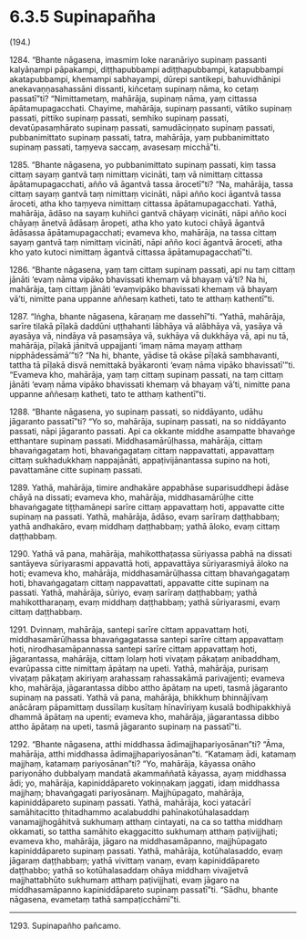 # 6.3.5 Supinapañha

(194.)

1284\. “Bhante nāgasena, imasmiṃ loke naranāriyo supinaṃ passanti kalyāṇampi pāpakampi, diṭṭhapubbampi adiṭṭhapubbampi, katapubbampi akatapubbampi, khemampi sabhayampi, dūrepi santikepi, bahuvidhānipi anekavaṇṇasahassāni dissanti, kiñcetaṃ supinaṃ nāma, ko cetaṃ passatī”ti? “Nimittametaṃ, mahārāja, supinaṃ nāma, yaṃ cittassa āpātamupagacchati. Chayime, mahārāja, supinaṃ passanti, vātiko supinaṃ passati, pittiko supinaṃ passati, semhiko supinaṃ passati, devatūpasaṃhārato supinaṃ passati, samudāciṇṇato supinaṃ passati, pubbanimittato supinaṃ passati, tatra, mahārāja, yaṃ pubbanimittato supinaṃ passati, taṃyeva saccaṃ, avasesaṃ micchā”ti.

1285\. “Bhante nāgasena, yo pubbanimittato supinaṃ passati, kiṃ tassa cittaṃ sayaṃ gantvā taṃ nimittaṃ vicināti, taṃ vā nimittaṃ cittassa āpātamupagacchati, añño vā āgantvā tassa ārocetī”ti? “Na, mahārāja, tassa cittaṃ sayaṃ gantvā taṃ nimittaṃ vicināti, nāpi añño koci āgantvā tassa āroceti, atha kho taṃyeva nimittaṃ cittassa āpātamupagacchati. Yathā, mahārāja, ādāso na sayaṃ kuhiñci gantvā chāyaṃ vicināti, nāpi añño koci chāyaṃ ānetvā ādāsaṃ āropeti, atha kho yato kutoci chāyā āgantvā ādāsassa āpātamupagacchati; evameva kho, mahārāja, na tassa cittaṃ sayaṃ gantvā taṃ nimittaṃ vicināti, nāpi añño koci āgantvā āroceti, atha kho yato kutoci nimittaṃ āgantvā cittassa āpātamupagacchatī”ti.

1286\. “Bhante nāgasena, yaṃ taṃ cittaṃ supinaṃ passati, api nu taṃ cittaṃ jānāti ‘evaṃ nāma vipāko bhavissati khemaṃ vā bhayaṃ vā’ti? Na hi, mahārāja, taṃ cittaṃ jānāti ‘evaṃvipāko bhavissati khemaṃ vā bhayaṃ vā’ti, nimitte pana uppanne aññesaṃ katheti, tato te atthaṃ kathentī”ti.

1287\. “Iṅgha, bhante nāgasena, kāraṇaṃ me dassehī”ti. “Yathā, mahārāja, sarīre tilakā pīḷakā daddūni uṭṭhahanti lābhāya vā alābhāya vā, yasāya vā ayasāya vā, nindāya vā pasaṃsāya vā, sukhāya vā dukkhāya vā, api nu tā, mahārāja, pīḷakā jānitvā uppajjanti ‘imaṃ nāma mayaṃ atthaṃ nipphādessāmā’”ti? “Na hi, bhante, yādise tā okāse pīḷakā sambhavanti, tattha tā pīḷakā disvā nemittakā byākaronti ‘evaṃ nāma vipāko bhavissatī’”ti. “Evameva kho, mahārāja, yaṃ taṃ cittaṃ supinaṃ passati, na taṃ cittaṃ jānāti ‘evaṃ nāma vipāko bhavissati khemaṃ vā bhayaṃ vā’ti, nimitte pana uppanne aññesaṃ katheti, tato te atthaṃ kathentī”ti.

1288\. “Bhante nāgasena, yo supinaṃ passati, so niddāyanto, udāhu jāgaranto passatī”ti? “Yo so, mahārāja, supinaṃ passati, na so niddāyanto passati, nāpi jāgaranto passati. Api ca okkante middhe asampatte bhavaṅge etthantare supinaṃ passati. Middhasamārūḷhassa, mahārāja, cittaṃ bhavaṅgagataṃ hoti, bhavaṅgagataṃ cittaṃ nappavattati, appavattaṃ cittaṃ sukhadukkhaṃ nappajānāti, appaṭivijānantassa supino na hoti, pavattamāne citte supinaṃ passati.

1289\. Yathā, mahārāja, timire andhakāre appabhāse suparisuddhepi ādāse chāyā na dissati; evameva kho, mahārāja, middhasamārūḷhe citte bhavaṅgagate tiṭṭhamānepi sarīre cittaṃ appavattaṃ hoti, appavatte citte supinaṃ na passati. Yathā, mahārāja, ādāso, evaṃ sarīraṃ daṭṭhabbaṃ; yathā andhakāro, evaṃ middhaṃ daṭṭhabbaṃ; yathā āloko, evaṃ cittaṃ daṭṭhabbaṃ.

1290\. Yathā vā pana, mahārāja, mahikotthaṭassa sūriyassa pabhā na dissati santāyeva sūriyarasmi appavattā hoti, appavattāya sūriyarasmiyā āloko na hoti; evameva kho, mahārāja, middhasamārūḷhassa cittaṃ bhavaṅgagataṃ hoti, bhavaṅgagataṃ cittaṃ nappavattati, appavatte citte supinaṃ na passati. Yathā, mahārāja, sūriyo, evaṃ sarīraṃ daṭṭhabbaṃ; yathā mahikottharaṇaṃ, evaṃ middhaṃ daṭṭhabbaṃ; yathā sūriyarasmi, evaṃ cittaṃ daṭṭhabbaṃ.

1291\. Dvinnaṃ, mahārāja, santepi sarīre cittaṃ appavattaṃ hoti, middhasamārūḷhassa bhavaṅgagatassa santepi sarīre cittaṃ appavattaṃ hoti, nirodhasamāpannassa santepi sarīre cittaṃ appavattaṃ hoti, jāgarantassa, mahārāja, cittaṃ lolaṃ hoti vivaṭaṃ pākaṭaṃ anibaddhaṃ, evarūpassa citte nimittaṃ āpātaṃ na upeti. Yathā, mahārāja, purisaṃ vivaṭaṃ pākaṭaṃ akiriyaṃ arahassaṃ rahassakāmā parivajjenti; evameva kho, mahārāja, jāgarantassa dibbo attho āpātaṃ na upeti, tasmā jāgaranto supinaṃ na passati. Yathā vā pana, mahārāja, bhikkhuṃ bhinnājīvaṃ anācāraṃ pāpamittaṃ dussīlaṃ kusītaṃ hīnavīriyaṃ kusalā bodhipakkhiyā dhammā āpātaṃ na upenti; evameva kho, mahārāja, jāgarantassa dibbo attho āpātaṃ na upeti, tasmā jāgaranto supinaṃ na passatī”ti.

1292\. “Bhante nāgasena, atthi middhassa ādimajjhapariyosānan”ti? “Āma, mahārāja, atthi middhassa ādimajjhapariyosānan”ti. “Katamaṃ ādi, katamaṃ majjhaṃ, katamaṃ pariyosānan”ti? “Yo, mahārāja, kāyassa onāho pariyonāho dubbalyaṃ mandatā akammaññatā kāyassa, ayaṃ middhassa ādi; yo, mahārāja, kapiniddāpareto vokiṇṇakaṃ jaggati, idaṃ middhassa majjhaṃ; bhavaṅgagati pariyosānaṃ. Majjhūpagato, mahārāja, kapiniddāpareto supinaṃ passati. Yathā, mahārāja, koci yatacārī samāhitacitto ṭhitadhammo acalabuddhi pahīnakotūhalasaddaṃ vanamajjhogāhitvā sukhumaṃ atthaṃ cintayati, na ca so tattha middhaṃ okkamati, so tattha samāhito ekaggacitto sukhumaṃ atthaṃ paṭivijjhati; evameva kho, mahārāja, jāgaro na middhasamāpanno, majjhūpagato kapiniddāpareto supinaṃ passati. Yathā, mahārāja, kotūhalasaddo, evaṃ jāgaraṃ daṭṭhabbaṃ; yathā vivittaṃ vanaṃ, evaṃ kapiniddāpareto daṭṭhabbo; yathā so kotūhalasaddaṃ ohāya middhaṃ vivajjetvā majjhattabhūto sukhumaṃ atthaṃ paṭivijjhati, evaṃ jāgaro na middhasamāpanno kapiniddāpareto supinaṃ passatī”ti. “Sādhu, bhante nāgasena, evametaṃ tathā sampaṭicchāmī”ti.

---

1293\. Supinapañho pañcamo.
